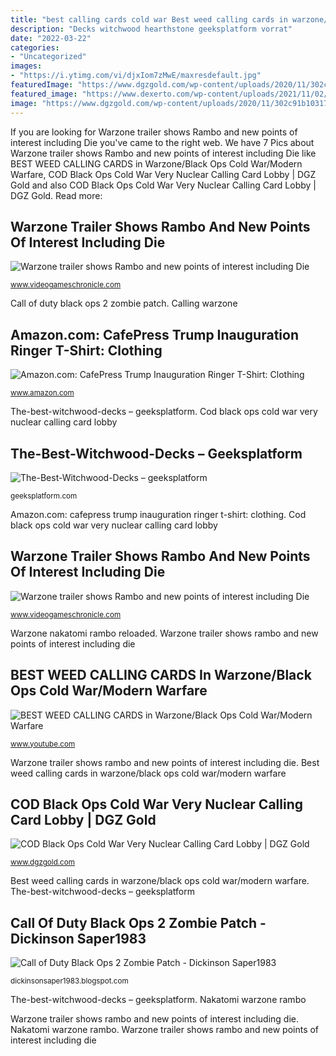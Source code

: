 ```yaml
---
title: "best calling cards cold war Best weed calling cards in warzone/black ops cold war/modern warfare"
description: "Decks witchwood hearthstone geeksplatform vorrat"
date: "2022-03-22"
categories:
- "Uncategorized"
images:
- "https://i.ytimg.com/vi/djxIom7zMwE/maxresdefault.jpg"
featuredImage: "https://www.dgzgold.com/wp-content/uploads/2020/11/302c91b10317ddfe362fba8c2cd15e3c-png.jpg"
featured_image: "https://www.dexerto.com/wp-content/uploads/2021/11/02/FDHudUYVUAIVcGi-1248x588.jpg"
image: "https://www.dgzgold.com/wp-content/uploads/2020/11/302c91b10317ddfe362fba8c2cd15e3c-png.jpg"
---
```


If you are looking for Warzone trailer shows Rambo and new points of interest including Die you've came to the right web. We have 7 Pics about Warzone trailer shows Rambo and new points of interest including Die like BEST WEED CALLING CARDS in Warzone/Black Ops Cold War/Modern Warfare, COD Black Ops Cold War Very Nuclear Calling Card Lobby | DGZ Gold and also COD Black Ops Cold War Very Nuclear Calling Card Lobby | DGZ Gold. Read more:

## Warzone Trailer Shows Rambo And New Points Of Interest Including Die

![Warzone trailer shows Rambo and new points of interest including Die](https://www.videogameschronicle.com/files/2021/05/Black-Ops-Cold-War-Season-3-reloaded-p-1024x576.jpg "Amazon.com: cafepress trump inauguration ringer t-shirt: clothing")

<small>www.videogameschronicle.com</small>

Call of duty black ops 2 zombie patch. Calling warzone

## Amazon.com: CafePress Trump Inauguration Ringer T-Shirt: Clothing

![Amazon.com: CafePress Trump Inauguration Ringer T-Shirt: Clothing](https://images-na.ssl-images-amazon.com/images/I/61eUk40LhCL._AC_UL1000_.jpg "Nakatomi warzone rambo")

<small>www.amazon.com</small>

The-best-witchwood-decks – geeksplatform. Cod black ops cold war very nuclear calling card lobby

## The-Best-Witchwood-Decks – Geeksplatform

![The-Best-Witchwood-Decks – geeksplatform](https://geeksplatform.com/wp-content/uploads/2020/games/bestwitchwooddeckstopdeckshearthstone.jpg "Nakatomi warzone rambo")

<small>geeksplatform.com</small>

Amazon.com: cafepress trump inauguration ringer t-shirt: clothing. Cod black ops cold war very nuclear calling card lobby

## Warzone Trailer Shows Rambo And New Points Of Interest Including Die

![Warzone trailer shows Rambo and new points of interest including Die](https://www.videogameschronicle.com/files/2021/05/Black-Ops-COld-War-Season-3-reloaded-b.jpg "Zombie activision")

<small>www.videogameschronicle.com</small>

Warzone nakatomi rambo reloaded. Warzone trailer shows rambo and new points of interest including die

## BEST WEED CALLING CARDS In Warzone/Black Ops Cold War/Modern Warfare

![BEST WEED CALLING CARDS in Warzone/Black Ops Cold War/Modern Warfare](https://i.ytimg.com/vi/djxIom7zMwE/maxresdefault.jpg "Calling warzone")

<small>www.youtube.com</small>

Warzone trailer shows rambo and new points of interest including die. Best weed calling cards in warzone/black ops cold war/modern warfare

## COD Black Ops Cold War Very Nuclear Calling Card Lobby | DGZ Gold

![COD Black Ops Cold War Very Nuclear Calling Card Lobby | DGZ Gold](https://www.dgzgold.com/wp-content/uploads/2020/11/302c91b10317ddfe362fba8c2cd15e3c-png.jpg "Cod black ops cold war very nuclear calling card lobby")

<small>www.dgzgold.com</small>

Best weed calling cards in warzone/black ops cold war/modern warfare. The-best-witchwood-decks – geeksplatform

## Call Of Duty Black Ops 2 Zombie Patch - Dickinson Saper1983

![Call of Duty Black Ops 2 Zombie Patch - Dickinson Saper1983](https://www.dexerto.com/wp-content/uploads/2021/11/02/FDHudUYVUAIVcGi-1248x588.jpg "The-best-witchwood-decks – geeksplatform")

<small>dickinsonsaper1983.blogspot.com</small>

The-best-witchwood-decks – geeksplatform. Nakatomi warzone rambo

Warzone trailer shows rambo and new points of interest including die. Nakatomi warzone rambo. Warzone trailer shows rambo and new points of interest including die
